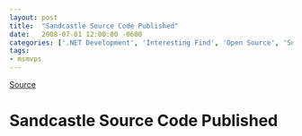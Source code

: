 ```yaml
---
layout: post
title:  "Sandcastle Source Code Published"
date:   2008-07-01 12:00:00 -0600
categories: ['.NET Development', 'Interesting Find', 'Open Source', 'Software Development']
tags:
- msmvps
---
```

[Source](http://blogs.msmvps.com/peterritchie/2008/07/02/sandcastle-source-code-published/ "Permalink to Sandcastle Source Code Published")

# Sandcastle Source Code Published



